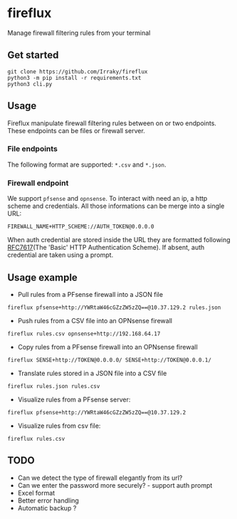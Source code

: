 # fireflux

Manage firewall filtering rules from your terminal

## Get started

```
git clone https://github.com/Irraky/fireflux
python3 -m pip install -r requirements.txt
python3 cli.py
```

## Usage

Fireflux manipulate firewall filtering rules between on or two endpoints. These
endpoints can be files or firewall server.

### File endpoints

The following format are supported: `*.csv` and `*.json`.

### Firewall endpoint

We support `pfsense` and `opnsense`. To interact with need an ip, a http scheme
and credentials. All those informations can be merge into a single URL:

`FIREWALL_NAME+HTTP_SCHEME://AUTH_TOKEN@0.0.0.0`

When auth credential are stored inside the URL they are formatted following
[RFC7617](https://www.rfc-editor.org/rfc/rfc7617)(The 'Basic' HTTP
Authentication Scheme). If absent, auth credential are taken using a prompt.

## Usage example

- Pull rules from a PFsense firewall into a JSON file

```
fireflux pfsense+http://YWRtaW46cGZzZW5zZQ==@10.37.129.2 rules.json
```

- Push rules from a CSV file into an OPNsense firewall

```
fireflux rules.csv opnsense+http://192.168.64.17
```

- Copy rules from a PFsense firewall into an OPNsense firewall

```
fireflux SENSE+http://TOKEN@0.0.0.0/ SENSE+http://TOKEN@0.0.0.1/
```

- Translate rules stored in a JSON file into a CSV file

```
fireflux rules.json rules.csv
```

- Visualize rules from a PFsense server:

```
fireflux pfsense+http://YWRtaW46cGZzZW5zZQ==@10.37.129.2
```

- Visualize rules from csv file:

```
fireflux rules.csv
```

## TODO

- Can we detect the type of firewall elegantly from its url?
- Can we enter the password more securely? - support auth prompt
- Excel format
- Better error handling
- Automatic backup ?
